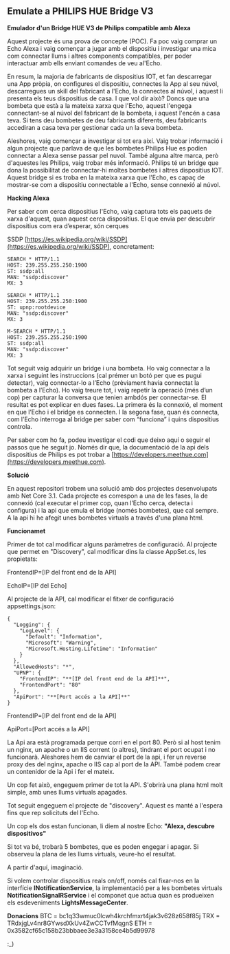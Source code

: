 ﻿## Emulate a PHILIPS HUE Bridge V3

**Emulador d'un Bridge HUE V3 de Philips compatible amb Alexa**

Aquest projecte és una prova de concepte (POC). Fa poc vaig comprar un Echo Alexa i vaig començar a jugar amb el dispositiu i investigar una mica com connectar llums i altres components compatibles, per poder interactuar amb ells enviant comandes de veu al'Echo.

En resum, la majoria de fabricants de dispositius IOT, et fan descarregar una App pròpia, on configures el dispositiu, connectes la App al seu núvol, descarregues un skill del fabricant a l'Echo, la connectes al núvol, i aquest li presenta els teus dispositius de casa. I que vol dir això? Doncs que una bombeta que està a la mateixa xarxa que l'Echo, aquest l'engega connectant-se al núvol del fabricant de la bombeta, i aquest l'encén a casa teva. Si tens deu bombetes de deu fabricants diferents, deu fabricants accediran a casa teva per gestionar cada un la seva bombeta.

Aleshores, vaig començar a investigar si tot era així. Vaig trobar informació i algun projecte que parlava de que les bombetes Philips Hue es podien connectar a Alexa sense passar pel nuvol. També alguna altre marca, però d'aquestes les Philips, vaig trobar més informació. Philips té un bridge que dona la possibilitat de connectar-hi moltes bombetes i altres dispositius IOT. Aquest bridge si es troba en la mateixa xarxa que l'Echo, es capaç de mostrar-se com a dispositiu connectable a l'Echo, sense connexió al núvol.

**Hacking Alexa**

Per saber com cerca dispositius l'Echo, vaig captura tots els paquets de xarxa d'aquest, quan aquest cerca dispositius. El que envia per descubrir dispositius com era d’esperar, són cerques

 SSDP [https://es.wikipedia.org/wiki/SSDP](https://es.wikipedia.org/wiki/SSDP), concretament:

    SEARCH * HTTP/1.1
    HOST: 239.255.255.250:1900
    ST: ssdp:all
    MAN: "ssdp:discover"
    MX: 3

    SEARCH * HTTP/1.1
    HOST: 239.255.255.250:1900
    ST: upnp:rootdevice
    MAN: "ssdp:discover"
    MX: 3

    M-SEARCH * HTTP/1.1
    HOST: 239.255.255.250:1900
    ST: ssdp:all
    MAN: "ssdp:discover"
    MX: 3

Tot seguit vaig adquirir un bridge i una bombeta. Ho vaig connectar a la xarxa i seguint les instruccions (cal prémer un botó per que es pugui detectar), vaig connectar-lo a l’Echo (prèviament havia connectat la bombeta a l’Echo). Ho vaig treure tot, i vaig repetir la operació (més d’un cop) per capturar la conversa que tenien ambdós per connectar-se. El resultat es pot explicar en dues fases. La primera és la connexió, el moment en que l’Echo i el bridge es connecten. I la segona fase, quan és connecta, com l’Echo interroga al bridge per saber com “funciona” i quins dispositius controla.

Per saber com ho fa, podeu investigar el codi que deixo aquí o seguir el passos que he seguit jo. Només dir que, la documentació de la api dels dispositius de Philips es pot trobar a [https://developers.meethue.com](https://developers.meethue.com).

**Solució**

En aquest repositori trobem una solució amb dos projectes desenvolupats amb Net Core 3.1. Cada projecte es correspon a una de les fases, la de connexió (cal executar el primer cop, quan l’Echo cerca, detecta i configura) i la api que emula el bridge (només bombetes), que cal sempre. A la api hi he afegit unes bombetes virtuals a través d'una plana html.

**Funcionamet**

Primer de tot cal modificar alguns paràmetres de configuració. Al projecte que permet en "Discovery", cal modificar dins la classe AppSet.cs, les propietats:

FrontendIP=[IP del front end de la API]

EchoIP=[IP del Echo]

Al projecte de la API, cal modificar el fitxer de configuració appsettings.json:


    {
      "Logging": {
        "LogLevel": {
          "Default": "Information",
          "Microsoft": "Warning",
          "Microsoft.Hosting.Lifetime": "Information"
        }
      },
      "AllowedHosts": "*",
      "UPNP": {
        "FrontendIP": "**[IP del front end de la API]**",
        "FrontendPort": "80"
      },
      "ApiPort": "**[Port accés a la API]**"
    }

FrontendIP=[IP del front end de la API]

ApiPort=[Port accés a la API]

La Api ara està programada perque corri en el port 80. Però si al host tenim un nginx, un apache o un IIS corrent (o altres), tindrant el port ocupat i no funcionarà. Aleshores hem de canviar el port de la api, i fer un reverse proxy des del nginx, apache o IIS cap al port de la API. També podem crear un contenidor de la Api i fer el mateix.

Un cop fet això, engeguem primer de tot la API. S'obrirà una plana html molt simple, amb unes llums virtuals apagades.

Tot seguit engeguem el projecte de "discovery". Aquest es manté a l'espera fins que rep solicituts del l'Echo.

Un cop els dos estan funcionan, li diem al nostre Echo:
**"Alexa, descubre dispositivos"**

Si tot va bé, trobarà 5 bombetes, que es poden engegar i apagar. Si observeu la plana de les llums virtuals, veure-ho el resultat.

A partir d'aquí, imaginació. 

Si volem controlar dispositius reals on/off, només cal fixar-nos en la interfície **INotificationService**, la implementació per a les bombetes virtuals **NotificationSignalRService** i el componet que actua quan es produeixen els esdeveniments **LightsMessageCenter**.

**Donacions**
BTC = bc1q33wmuc0lcwh4krchfmxrt4jak3v628z658f85j
TRX = TRdxjgLv4nr8GYwsdXkUv4ZwCCTvfMqgnS
ETH = 0x3582cf65c158b23bbbaee3e3a3158ce4b5d99978

:_)
